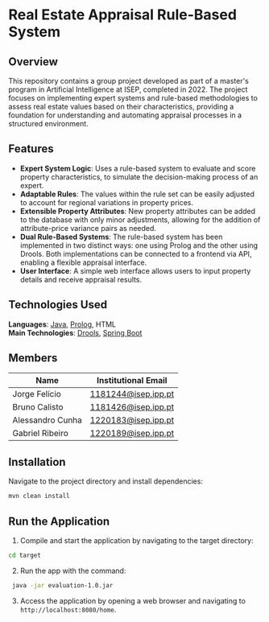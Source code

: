 # Real Estate Appraisal Rule-Based System
## Overview
This repository contains a group project developed as part of a master's program in Artificial Intelligence at ISEP, completed in 2022. The project focuses on implementing expert systems and rule-based methodologies to assess real estate values based on their characteristics, providing a foundation for understanding and automating appraisal processes in a structured environment.

## Features

- **Expert System Logic**: Uses a rule-based system to evaluate and score property characteristics, to simulate the decision-making process of an expert.
- **Adaptable Rules**: The values within the rule set can be easily adjusted to account for regional variations in property prices.
- **Extensible Property Attributes**: New property attributes can be added to the database with only minor adjustments, allowing for the addition of attribute-price variance pairs as needed.
- **Dual Rule-Based Systems**: The rule-based system has been implemented in two distinct ways: one using Prolog and the other using Drools. Both implementations can be connected to a frontend via API, enabling a flexible appraisal interface.
- **User Interface**: A simple web interface allows users to input property details and receive appraisal results.

## Technologies Used
**Languages**: [Java](https://www.java.com/en/), [Prolog](https://www.swi-prolog.org/), HTML  
**Main Technologies**: [Drools](https://www.drools.org/), [Spring Boot](https://spring.io/projects/spring-boot/)

## Members
| Name | Institutional Email | 
|-----------------|-----------------|
| Jorge Felício    | 1181244@isep.ipp.pt    | 
| Bruno Calisto    | 1181426@isep.ipp.pt    | 
| Alessandro Cunha    | 1220183@isep.ipp.pt    | 
| Gabriel Ribeiro    | 1220189@isep.ipp.pt    | 

##  Installation 

Navigate to the project directory and install dependencies:
```bash
mvn clean install
```

## Run the Application
1. Compile and start the application by navigating to the target directory:
```bash
cd target
```
2. Run the app with the command:
```bash
 java -jar evaluation-1.0.jar
```
3. Access the application by opening a web browser and navigating to `http://localhost:8080/home`.
